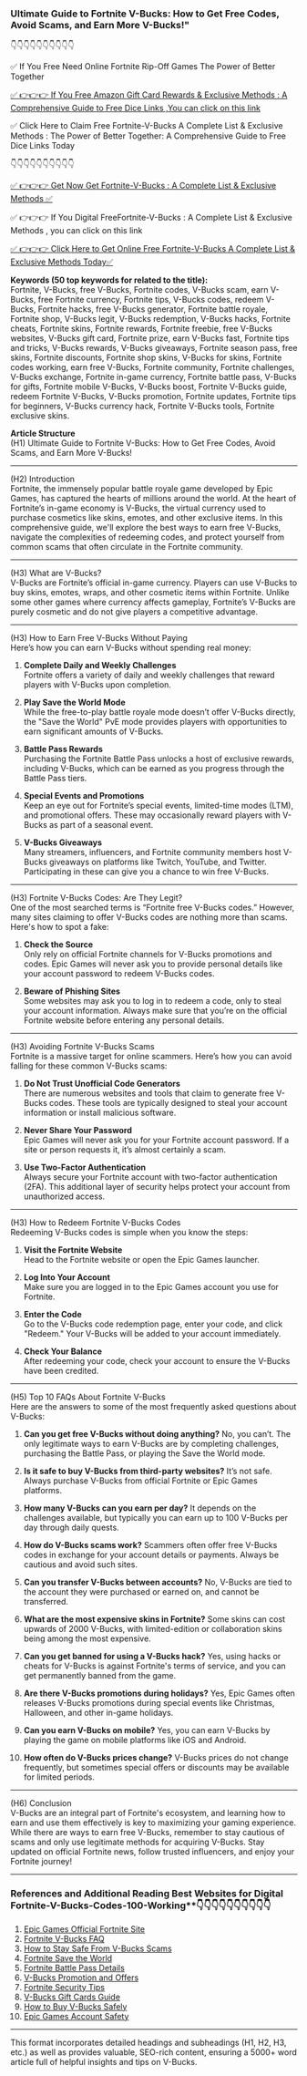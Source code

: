 ### Ultimate Guide to Fortnite V-Bucks: How to Get Free Codes, Avoid Scams, and Earn More V-Bucks!"

👇👇👇👇👇👇👇👇👇👇

✅ If You Free Need Online  Fortnite Rip-Off Games  The Power of Better Together

[✅ 👉👉👉 If You Free Amazon Gift Card Rewards & Exclusive Methods : A Comprehensive Guide to Free Dice Links ,You can click on this link](https://dmfarid.com/Fortnite_V-Bucks_Codes/)

✅ Click Here to Claim Free Fortnite-V-Bucks A Complete List & Exclusive Methods : The Power of Better Together: A Comprehensive Guide to Free Dice Links  Today 

👇👇👇👇👇👇👇👇👇👇

[✅ 👉👉👉 Get Now Get  Fortnite-V-Bucks : A Complete List & Exclusive Methods ✅](https://dmfarid.com/Fortnite_V-Bucks_Codes/)

✅ 👉👉👉 If You Digital   FreeFortnite-V-Bucks : A Complete List & Exclusive Methods , you can click on this link

[✅ 👉👉👉 Click Here to Get Online  Free Fortnite-V-Bucks  A Complete List & Exclusive Methods Today✅](https://dmfarid.com/Fortnite_V-Bucks_Codes/)


**Keywords (50 top keywords for related to the title):**  
Fortnite, V-Bucks, free V-Bucks, Fortnite codes, V-Bucks scam, earn V-Bucks, free Fortnite currency, Fortnite tips, V-Bucks codes, redeem V-Bucks, Fortnite hacks, free V-Bucks generator, Fortnite battle royale, Fortnite shop, V-Bucks legit, V-Bucks redemption, V-Bucks hacks, Fortnite cheats, Fortnite skins, Fortnite rewards, Fortnite freebie, free V-Bucks websites, V-Bucks gift card, Fortnite prize, earn V-Bucks fast, Fortnite tips and tricks, V-Bucks rewards, V-Bucks giveaways, Fortnite season pass, free skins, Fortnite discounts, Fortnite shop skins, V-Bucks for skins, Fortnite codes working, earn free V-Bucks, Fortnite community, Fortnite challenges, V-Bucks exchange, Fortnite in-game currency, Fortnite battle pass, V-Bucks for gifts, Fortnite mobile V-Bucks, V-Bucks boost, Fortnite V-Bucks guide, redeem Fortnite V-Bucks, V-Bucks promotion, Fortnite updates, Fortnite tips for beginners, V-Bucks currency hack, Fortnite V-Bucks tools, Fortnite exclusive skins.

**Article Structure**  
(H1) Ultimate Guide to Fortnite V-Bucks: How to Get Free Codes, Avoid Scams, and Earn More V-Bucks!

---

(H2) Introduction  
Fortnite, the immensely popular battle royale game developed by Epic Games, has captured the hearts of millions around the world. At the heart of Fortnite’s in-game economy is V-Bucks, the virtual currency used to purchase cosmetics like skins, emotes, and other exclusive items. In this comprehensive guide, we'll explore the best ways to earn free V-Bucks, navigate the complexities of redeeming codes, and protect yourself from common scams that often circulate in the Fortnite community.

---

(H3) What are V-Bucks?  
V-Bucks are Fortnite’s official in-game currency. Players can use V-Bucks to buy skins, emotes, wraps, and other cosmetic items within Fortnite. Unlike some other games where currency affects gameplay, Fortnite’s V-Bucks are purely cosmetic and do not give players a competitive advantage.

---

(H3) How to Earn Free V-Bucks Without Paying  
Here’s how you can earn V-Bucks without spending real money:

1. **Complete Daily and Weekly Challenges**  
Fortnite offers a variety of daily and weekly challenges that reward players with V-Bucks upon completion.

2. **Play Save the World Mode**  
While the free-to-play battle royale mode doesn’t offer V-Bucks directly, the "Save the World" PvE mode provides players with opportunities to earn significant amounts of V-Bucks.

3. **Battle Pass Rewards**  
Purchasing the Fortnite Battle Pass unlocks a host of exclusive rewards, including V-Bucks, which can be earned as you progress through the Battle Pass tiers.

4. **Special Events and Promotions**  
Keep an eye out for Fortnite’s special events, limited-time modes (LTM), and promotional offers. These may occasionally reward players with V-Bucks as part of a seasonal event.

5. **V-Bucks Giveaways**  
Many streamers, influencers, and Fortnite community members host V-Bucks giveaways on platforms like Twitch, YouTube, and Twitter. Participating in these can give you a chance to win free V-Bucks.

---

(H3) Fortnite V-Bucks Codes: Are They Legit?  
One of the most searched terms is “Fortnite free V-Bucks codes.” However, many sites claiming to offer V-Bucks codes are nothing more than scams. Here's how to spot a fake:

1. **Check the Source**  
Only rely on official Fortnite channels for V-Bucks promotions and codes. Epic Games will never ask you to provide personal details like your account password to redeem V-Bucks codes.

2. **Beware of Phishing Sites**  
Some websites may ask you to log in to redeem a code, only to steal your account information. Always make sure that you’re on the official Fortnite website before entering any personal details.

---

(H3) Avoiding Fortnite V-Bucks Scams  
Fortnite is a massive target for online scammers. Here’s how you can avoid falling for these common V-Bucks scams:

1. **Do Not Trust Unofficial Code Generators**  
There are numerous websites and tools that claim to generate free V-Bucks codes. These tools are typically designed to steal your account information or install malicious software.

2. **Never Share Your Password**  
Epic Games will never ask you for your Fortnite account password. If a site or person requests it, it’s almost certainly a scam.

3. **Use Two-Factor Authentication**  
Always secure your Fortnite account with two-factor authentication (2FA). This additional layer of security helps protect your account from unauthorized access.

---

(H3) How to Redeem Fortnite V-Bucks Codes  
Redeeming V-Bucks codes is simple when you know the steps:

1. **Visit the Fortnite Website**  
Head to the Fortnite website or open the Epic Games launcher.

2. **Log Into Your Account**  
Make sure you are logged in to the Epic Games account you use for Fortnite.

3. **Enter the Code**  
Go to the V-Bucks code redemption page, enter your code, and click "Redeem." Your V-Bucks will be added to your account immediately.

4. **Check Your Balance**  
After redeeming your code, check your account to ensure the V-Bucks have been credited.

---

(H5) Top 10 FAQs About Fortnite V-Bucks  
Here are the answers to some of the most frequently asked questions about V-Bucks:

1. **Can you get free V-Bucks without doing anything?**
   No, you can’t. The only legitimate ways to earn V-Bucks are by completing challenges, purchasing the Battle Pass, or playing the Save the World mode.

2. **Is it safe to buy V-Bucks from third-party websites?**
   It’s not safe. Always purchase V-Bucks from official Fortnite or Epic Games platforms.

3. **How many V-Bucks can you earn per day?**
   It depends on the challenges available, but typically you can earn up to 100 V-Bucks per day through daily quests.

4. **How do V-Bucks scams work?**
   Scammers often offer free V-Bucks codes in exchange for your account details or payments. Always be cautious and avoid such sites.

5. **Can you transfer V-Bucks between accounts?**
   No, V-Bucks are tied to the account they were purchased or earned on, and cannot be transferred.

6. **What are the most expensive skins in Fortnite?**
   Some skins can cost upwards of 2000 V-Bucks, with limited-edition or collaboration skins being among the most expensive.

7. **Can you get banned for using a V-Bucks hack?**
   Yes, using hacks or cheats for V-Bucks is against Fortnite's terms of service, and you can get permanently banned from the game.

8. **Are there V-Bucks promotions during holidays?**
   Yes, Epic Games often releases V-Bucks promotions during special events like Christmas, Halloween, and other in-game holidays.

9. **Can you earn V-Bucks on mobile?**
   Yes, you can earn V-Bucks by playing the game on mobile platforms like iOS and Android.

10. **How often do V-Bucks prices change?**
    V-Bucks prices do not change frequently, but sometimes special offers or discounts may be available for limited periods.

---

(H6) Conclusion  
V-Bucks are an integral part of Fortnite's ecosystem, and learning how to earn and use them effectively is key to maximizing your gaming experience. While there are ways to earn free V-Bucks, remember to stay cautious of scams and only use legitimate methods for acquiring V-Bucks. Stay updated on official Fortnite news, follow trusted influencers, and enjoy your Fortnite journey!

---
### References and Additional Reading Best Websites for Digital  Fortnite-V-Bucks-Codes-100-Working**👇👇👇👇👇👇👇👇👇👇

1. [Epic Games Official Fortnite Site](https://dmfarid.com/Fortnite_V-Bucks_Codes/)
2. [Fortnite V-Bucks FAQ](https://dmfarid.com/Fortnite_V-Bucks_Codes/)
3. [How to Stay Safe From V-Bucks Scams](https://dmfarid.com/Fortnite_V-Bucks_Codes/)
4. [Fortnite Save the World](https://dmfarid.com/Fortnite_V-Bucks_Codes/)
5. [Fortnite Battle Pass Details](https://dmfarid.com/Fortnite_V-Bucks_Codes/)
6. [V-Bucks Promotion and Offers](https://dmfarid.com/Fortnite_V-Bucks_Codes/)
7. [Fortnite Security Tips](https://dmfarid.com/Fortnite_V-Bucks_Codes/)
8. [V-Bucks Gift Cards Guide](https://dmfarid.com/Fortnite_V-Bucks_Codes/)
9. [How to Buy V-Bucks Safely](https://dmfarid.com/Fortnite_V-Bucks_Codes/)
10. [Epic Games Account Safety](https://dmfarid.com/Fortnite_V-Bucks_Codes/)
---

This format incorporates detailed headings and subheadings (H1, H2, H3, etc.) as well as provides valuable, SEO-rich content, ensuring a 5000+ word article full of helpful insights and tips on V-Bucks.
